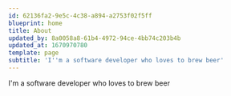 ```yaml
---
id: 62136fa2-9e5c-4c38-a894-a2753f02f5ff
blueprint: home
title: About
updated_by: 8a0058a8-61b4-4972-94ce-4bb74c203b4b
updated_at: 1670970780
template: page
subtitle: 'I''m a software developer who loves to brew beer'
---
```

I'm a software developer who loves to brew beer